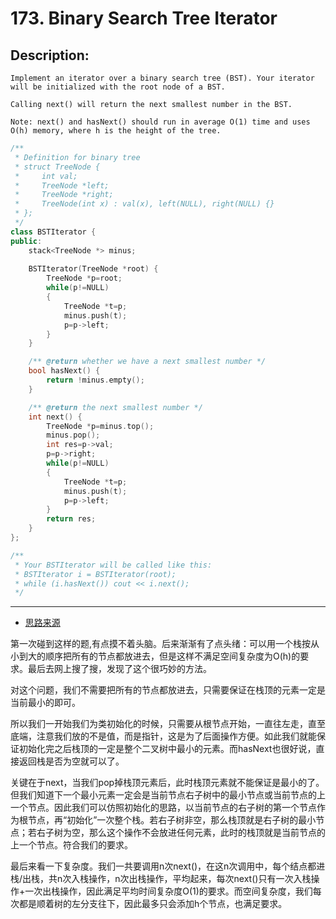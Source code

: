 # 173. Binary Search Tree Iterator
## Description:
```
Implement an iterator over a binary search tree (BST). Your iterator will be initialized with the root node of a BST.

Calling next() will return the next smallest number in the BST.

Note: next() and hasNext() should run in average O(1) time and uses O(h) memory, where h is the height of the tree.

```

```cpp
/**
 * Definition for binary tree
 * struct TreeNode {
 *     int val;
 *     TreeNode *left;
 *     TreeNode *right;
 *     TreeNode(int x) : val(x), left(NULL), right(NULL) {}
 * };
 */
class BSTIterator {
public:
    stack<TreeNode *> minus;
    
    BSTIterator(TreeNode *root) {
        TreeNode *p=root;
        while(p!=NULL)
        {
            TreeNode *t=p;
            minus.push(t);
            p=p->left;
        }
    }

    /** @return whether we have a next smallest number */
    bool hasNext() {
        return !minus.empty();
    }

    /** @return the next smallest number */
    int next() {
        TreeNode *p=minus.top();
        minus.pop();
        int res=p->val;
        p=p->right;
        while(p!=NULL)
        {
            TreeNode *t=p;
            minus.push(t);
            p=p->left;
        }
        return res;
    }
};

/**
 * Your BSTIterator will be called like this:
 * BSTIterator i = BSTIterator(root);
 * while (i.hasNext()) cout << i.next();
 */
```
 
 *************************************
 - [思路来源](https://blog.csdn.net/smile_watermelon/article/details/47280679)
 
 第一次碰到这样的题,有点摸不着头脑。后来渐渐有了点头绪：可以用一个栈按从小到大的顺序把所有的节点都放进去，但是这样不满足空间复杂度为O(h)的要求。最后去网上搜了搜，发现了这个很巧妙的方法。
 
 对这个问题，我们不需要把所有的节点都放进去，只需要保证在栈顶的元素一定是当前最小的即可。
 
 所以我们一开始我们为类初始化的时候，只需要从根节点开始，一直往左走，直至底端，注意我们放的不是值，而是指针，这是为了后面操作方便。如此我们就能保证初始化完之后栈顶的一定是整个二叉树中最小的元素。而hasNext也很好说，直接返回栈是否为空就可以了。
 
 关键在于next，当我们pop掉栈顶元素后，此时栈顶元素就不能保证是最小的了。但我们知道下一个最小元素一定会是当前节点右子树中的最小节点或当前节点的上一个节点。因此我们可以仿照初始化的思路，以当前节点的右子树的第一个节点作为根节点，再“初始化”一次整个栈。若右子树非空，那么栈顶就是右子树的最小节点；若右子树为空，那么这个操作不会放进任何元素，此时的栈顶就是当前节点的上一个节点。符合我们的要求。
 
 最后来看一下复杂度。我们一共要调用n次next()，在这n次调用中，每个结点都进栈/出栈，共n次入栈操作，n次出栈操作，平均起来，每次next()只有一次入栈操作+一次出栈操作，因此满足平均时间复杂度O(1)的要求。而空间复杂度，我们每次都是顺着树的左分支往下，因此最多只会添加h个节点，也满足要求。